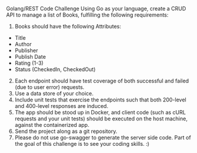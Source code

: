 Golang/REST Code Challenge
Using Go as your language, create a CRUD API to manage a list of Books, fulfilling the
following requirements:

1. Books should have the following Attributes:

- Title
- Author
- Publisher
- Publish Date
- Rating (1-3)
- Status (CheckedIn, CheckedOut)

2. Each endpoint should have test coverage of both successful and failed (due to user error)
   requests.
3. Use a data store of your choice.
4. Include unit tests that exercise the endpoints such that both 200-level and 400-level
   responses are induced.
5. The app should be stood up in Docker, and client code (such as cURL requests and your unit
   tests) should be executed on the host machine, against the containerized app.
6. Send the project along as a git repository.
7. Please do not use go-swagger to generate the server side code. Part of the goal of this
   challenge is to see your coding skills. :)
